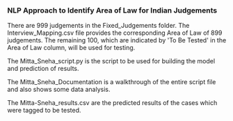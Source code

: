 ### NLP Approach to Identify Area of Law for Indian Judgements

There are 999 judgements in the Fixed_Judgements folder. The Interview_Mapping.csv file provides the corresponding Area of Law of 899 judgements. The remaining 100, which are indicated by 'To Be Tested' in the Area of Law column, will be used for testing. 

The Mitta_Sneha_script.py is the script to be used for building the model and prediction of results. 

The Mitta_Sneha_Documentation is a walkthrough of the entire script file and also shows some data analysis. 

The Mitta-Sneha_results.csv are the predicted results of the cases which were tagged to be tested. 